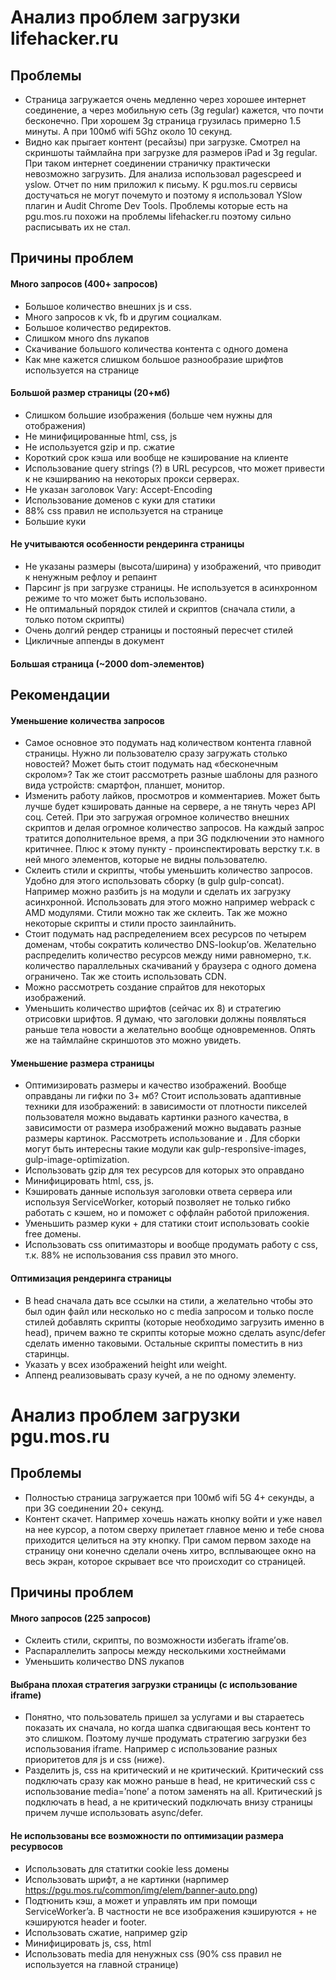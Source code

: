 # Анализ проблем загрузки lifehacker.ru

## Проблемы

* Страница загружается очень медленно через хорошее интернет соединение, а через мобильную сеть (3g regular) кажется, что почти бесконечно. При хорошем 3g страница грузилась примерно 1.5 минуты. А при 100мб wifi 5Ghz около 10 секунд.
* Видно как прыгает контент (ресайзы) при загрузке. Смотрел на скриншоты таймлайна при загрузке для размеров iPad и 3g regular. При таком интернет соединении страничку практически невозможно загрузить.
Для анализа использовал pagescpeed и yslow. Отчет по ним приложил к письму.  К pgu.mos.ru сервисы достучаться не могут почемуто и поэтому я использовал YSlow плагин и Audit Chrome Dev Tools. Проблемы которые есть на  pgu.mos.ru похожи на проблемы lifehacker.ru поэтому сильно расписывать их не стал.

## Причины проблем

#### Много запросов (400+ запросов)

* Большое количество внешних js и css.
* Много запросов к vk, fb и другим социалкам.
* Большое количество редиректов.
* Слишком много dns лукапов
* Скачивание большого количества контента с одного домена
* Как мне кажется слишком большое разнообразие шрифтов используется на странице

#### Большой размер страницы (20+мб)

* Слишком большие изображения (больше чем нужны для отображения)
* Не минифицированные html, css, js
* Не используется gzip и пр. сжатие
* Короткий срок кэша или вообще не кэширование на клиенте
* Использование query strings (?) в URL ресурсов, что может привести к не кэширванию на некоторых прокси серверах.
* Не указан заголовок Vary: Accept-Encoding
* Использование доменов с куки для статики
* 88% css правил не используется на странице
* Большие куки

#### Не учитываются особенности рендеринга страницы

* Не указаны размеры (высота/ширина) у изображений, что приводит к ненужным рефлоу и репаинт
* Парсинг js при загрузке страницы. Не используется в асинхронном режиме то что может быть использовано.
* Не оптимальный порядок стилей и скриптов (сначала стили, а только потом скрипты)
* Очень долгий рендер страницы и постояный пересчет стилей
* Цикличные аппенды в документ

#### Большая страница (~2000 dom-элементов)

## Рекомендации

#### Уменьшение количества запросов

* Самое основное это подумать над количеством контента главной страницы. Нужно ли пользователю сразу загружать столько новостей? Может быть стоит подумать над «бесконечным скролом»? Так же стоит рассмотреть разные шаблоны для разного вида устройств: смартфон, планшет, монитор.
* Изменить работу лайков, просмотров и комментариев. Может быть лучше будет кэшировать данные на сервере, а не тянуть через API соц. Сетей. При это загружая огромное количество внешних скриптов и делая огромное количество запросов. На каждый запрос тратится дополнительное время, а при 3G подключении это намного критичнее. Плюс к этому пункту - проинспектировать верстку т.к. в ней много элементов, которые не видны пользователю.
* Склеить стили и скрипты, чтобы уменьшить количество запросов. Удобно для этого использовать сборку (в gulp gulp-concat). Например можно разбить js на модули и сделать их загрузку асинхронной. Использовать для этого можно например webpack с AMD модулями. Стили можно так же склеить. Так же можно некоторые скрипты и стили просто заинлайнить.
* Стоит подумать над распределением всех ресурсов по четырем доменам, чтобы сократить количество DNS-lookup’ов. Желательно распределить количество ресурсов между ними равномерно, т.к. количество параллельных скачиваний у браузера с одного домена ограничено. Так же стоить использовать CDN.
* Можно рассмотреть создание спрайтов для некоторых изображений.
* Уменьшить количество шрифтов (сейчас их 8) и стратегию отрисовки шрифтов. Я думаю, что заголовки должны появляться раньше тела новости а желательно вообще одновременнов. Опять же на таймлайне скриншотов это можно увидеть.

#### Уменьшение размера страницы

* Оптимизировать размеры и качество изображений. Вообще оправданы ли гифки по 3+ мб? Стоит использовать адаптивные техники для изображений: в зависимости от плотности пикселей пользователя можно выдавать картинки разного качества, в зависимости от размера изображений можно выдавать разные размеры картинок. Рассмотреть использование <picture> и <img srcset>. Для сборки могут быть интересны такие модули как gulp-responsive-images, gulp-image-optimization.
* Использовать gzip для тех ресурсов для которых это оправдано
* Минифицировать html, css, js.
* Кэшировать данные используя заголовки ответа сервера или используя ServiceWorker, который позволяет не только гибко работать с кэшем, но и поможет с оффлайн работой приложения.
* Уменьшить размер куки + для статики стоит использовать cookie free домены.
* Использовать css опитимазторы и вообще продумать работу с css, т.к. 88% не использования css правил это много.

#### Оптимизация рендеринга страницы

* В head сначала дать все ссылки на стили, а желательно чтобы это был один файл или несколько но с media запросом и только после стилей добавлять скрипты (которые необходимо загрузить именно в head), причем важно те скрипты которые можно сделать async/defer сделать именно таковыми. Остальные скрипты поместить в низ старинцы.
* Указать у всех изображений height или weight.
* Аппенд реализовывать сразу кучей, а не по одному элементу.

# Анализ проблем загрузки pgu.mos.ru

## Проблемы

* Полностью страница загружается при 100мб wifi 5G 4+ секунды, а при 3G соединении 20+ секунд.
* Контент скачет. Например хочешь нажать кнопку войти и уже навел на нее курсор, а потом сверху прилетает главное меню и тебе снова приходится целиться на эту кнопку. При самом первом заходе на страницу они конечно сделали очень хитро, всплывающее окно на весь экран, которое скрывает все что происходит со страницей.

## Причины проблем

#### Много запросов (225 запросов)

* Склеить стили, скрипты, по возможности избегать iframe’ов.
* Распараллелить запросы между несколькими хостнеймами
* Уменьшить количество DNS лукапов

#### Выбрана плохая стратегия загрузки страницы (с использование iframe)

* Понятно, что пользователь пришел за услугами и вы стараетесь показать их сначала, но когда шапка сдвигающая весь контент то это слишком. Поэтому лучше продумать стратегию загрузки без использования iframe. Например с использование разных приоритетов для js и css (ниже).
* Разделить js, css на критический и не критический. Критический css подключать сразу как можно раньше в head, не критический css с использование media=’none’ а потом заменять на all. Критический js подключать в head, а не критический подключать внизу страницы причем лучше использовать async/defer.

#### Не использованы все возможности по оптимизации размера ресурвосов

* Использовать для статитки cookie less домены
* Использовать шрифт, а не картинки (нарпимер https://pgu.mos.ru/common/img/elem/banner-auto.png)
* Подтюнить кэш, а может и управлять им при помощи ServiceWorker’a. В частности не все изображения кэшируются + не кэшируются header и footer.
* Использовать сжатие, например gzip
* Минифицировать js, css, html
* Использовать media для ненужных css (90% css правил не используется на главной странице)


